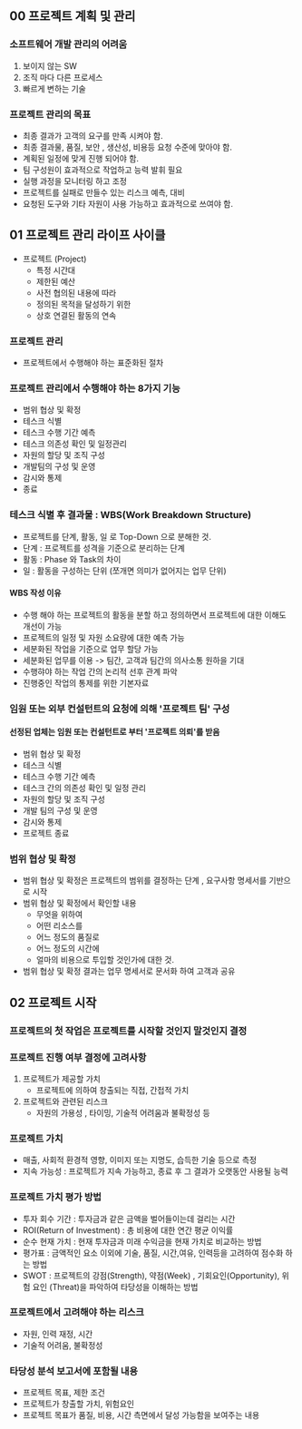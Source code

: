 ## 00 프로젝트 계획 및 관리
### 소프트웨어 개발 관리의 어려움
1. 보이지 않는 SW
2. 조직 마다 다른 프로세스
3. 빠르게 변하는 기술

### 프로젝트 관리의 목표
- 최종 결과가 고객의 요구를 만족 시켜야 함.
- 최종 결과물, 품질, 보안 , 생산성, 비용등 요청 수준에 맞아야 함.
- 계획된 일정에 맞게 진행 되어야 함.
- 팀 구성원이 효과적으로 작업하고 능력 발휘 필요
- 실행 과정을 모니터링 하고 조정
- 프로젝트를 실패로 만들수 있는 리스크 예측, 대비
- 요청된 도구와 기타 자원이 사용 가능하고 효과적으로 쓰여야 함.

## 01 프로젝트 관리 라이프 사이클
- 프로젝트 (Project)
	- 특정 시간대
	- 제한된 예산
	- 사전 협의된 내용에 따라
	- 정의된 목적을 달성하기 위한
	- 상호 연결된 활동의 연속

### 프로젝트 관리
- 프로젝트에서 수행해야 하는 표준화된 절차

### 프로젝트 관리에서 수행해야 하는 8가지 기능
- 범위 협상 및 확정
- 테스크 식별
- 테스크 수행 기간 예측
- 테스크 의존성 확인 및 일정관리
- 자원의 할당 및 조직 구성
- 개발팀의 구성 및 운영
- 감시와 통제
- 종료

### 테스크 식별 후 결과물 : WBS(Work Breakdown Structure)
- 프로젝트를 단계, 활동, 일 로 Top-Down 으로 분해한 것.
- 단계 : 프로젝트를 성격을 기준으로 분리하는 단계
- 활동 : Phase 와 Task의 차이
- 일  : 활동을 구성하는 단위 (쪼개면 의미가 없어지는 업무 단위)

#### WBS 작성 이유
- 수행 해야 하는 프로젝트의 활동을 분할 하고 정의하면서 프로젝트에 대한 이해도 개선이 가능
- 프로젝트의 일정 및 자원 소요량에 대한 예측 가능
- 세분화된 작업을 기준으로 업무 할당 가능
- 세분화된 업무를 이용 -> 팀간, 고객과 팀간의 의사소통 원하을 기대
- 수행햐야 하는 작업 간의 논리적 선후 관계 파악
- 진행중인 작업의 통제를 위한 기본자료

### 임원 또는 외부 컨설턴트의 요청에 의해 '프로젝트 팀' 구성
#### 선정된 업체는 임원 또는 컨설턴트로 부터 '프로젝트 의뢰'를 받음
- 범위 협상 및 확정
- 테스크 식별
- 테스크 수행 기간 예측
- 테스크 간의 의존성 확인 및 일정 관리
- 자원의 할당 및 조직 구성
- 개발 팀의 구성 및 운영
- 감시와 통제
- 프로젝트 종료

### 범위 협상 및 확정
- 범위 협상 및 확정은 프로젝트의 범위를 결정하는 단계 , 요구사항 명세서를 기반으로 시작
- 범위 협상 및 확정에서 확인할 내용
	- 무엇을 위하여
	- 어떤 리소스를
	- 어느 정도의 품질로
	- 어느 정도의 시간에
	- 얼마의 비용으로 투입할 것인가에 대한 것.
- 범위 협상 및 확정 결과는 업무 명세서로 문서화 하여 고객과 공유

## 02 프로젝트 시작
### 프로젝트의 첫 작업은 프로젝트를 시작할 것인지 말것인지 결정
### 프로젝트 진행 여부 결정에 고려사항
1. 프로젝트가 제공할 가치
	- 프로젝트에 의하여 창출되는 직접, 간접적 가치
2. 프로젝트와 관련된 리스크
	- 자원의 가용성 , 타이밍, 기술적 어려움과 불확정성 등

### 프로젝트 가치
- 매출, 사회적 환경적 영향, 이미지 또는 지명도, 습득한 기술 등으로 측정
- 지속 가능성 : 프로젝트가 지속 가능하고, 종료 후 그 결과가 오랫동안 사용될 능력

### 프로젝트 가치 평가 방법
- 투자 회수 기간  : 투자금과 같은 금액을 벌어들이는데 걸리는 시간
- ROI(Return of Investment) : 총 비용에 대한 연간 평균 이익률
- 순수 현재 가치 : 현재 투자금과 미래 수익금을 현재 가치로 비교하는 방법
- 평가표 : 금액적인 요소 이외에 기술, 품질, 시간,여유, 인력등을 고려하여 점수화 하는 방법
- SWOT : 프로젝트의 강점(Strength), 약점(Week) , 기회요인(Opportunity), 위험 요인 (Threat)을 파악하여 타당성을 이해하는 방법

### 프로젝트에서 고려해야 하는 리스크
- 자원, 인력 재정, 시간
- 기술적 어려움, 불확정성

### 타당성 분석 보고서에 포함될 내용
- 프로젝트 목표, 제한 조건
- 프로젝트가 창출할 가치, 위험요인
- 프로젝트 목표가 품질, 비용, 시간 측면에서 달성 가능함을 보여주는 내용
